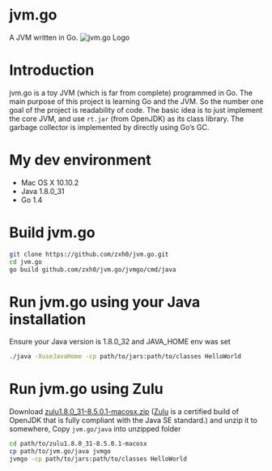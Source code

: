 # jvm.go
A JVM written in Go.
![jvm.go Logo](logo/jvmgo.png)

# Introduction
jvm.go is a toy JVM (which is far from complete) programmed in Go. The main purpose of this project is learning Go and the JVM. So the number one goal of the project is readability of code. The basic idea is to just implement the core JVM, and use `rt.jar` (from OpenJDK) as its class library. The garbage collector is implemented by directly using Go’s GC. 

# My dev environment
  * Mac OS X 10.10.2
  * Java 1.8.0_31
  * Go 1.4

# Build jvm.go
```sh
git clone https://github.com/zxh0/jvm.go.git
cd jvm.go
go build github.com/zxh0/jvm.go/jvmgo/cmd/java
```

# Run jvm.go using your Java installation
Ensure your Java version is 1.8.0_32 and JAVA_HOME env was set
```sh
./java -XuseJavaHome -cp path/to/jars:path/to/classes HelloWorld
```

# Run jvm.go using Zulu
Download [zulu1.8.0_31-8.5.0.1-macosx.zip](http://www.azulsystems.com/products/zulu/downloads#mac) ([Zulu](http://www.azulsystems.com/products/zulu) is a certified build of OpenJDK that is fully compliant with the Java SE standard.) and unzip it to somewhere, Copy `jvm.go/java` into unzipped folder 
```sh
cd path/to/zulu1.8.0_31-8.5.0.1-macosx
cp path/to/jvm.go/java jvmgo
jvmgo -cp path/to/jars:path/to/classes HelloWorld
```

